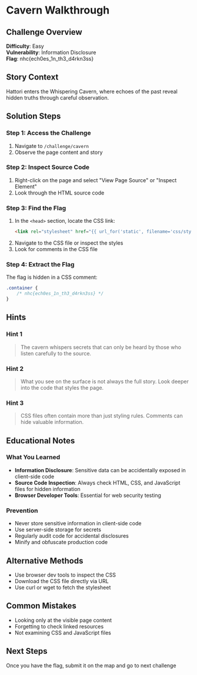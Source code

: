# Cavern Walkthrough

## Challenge Overview
**Difficulty**: Easy  
**Vulnerability**: Information Disclosure  
**Flag**: nhc{ech0es_1n_th3_d4rkn3ss}

## Story Context
Hattori enters the Whispering Cavern, where echoes of the past reveal hidden truths through careful observation.

## Solution Steps

### Step 1: Access the Challenge
1. Navigate to `/challenge/cavern`
2. Observe the page content and story

### Step 2: Inspect Source Code
1. Right-click on the page and select "View Page Source" or "Inspect Element"
2. Look through the HTML source code

### Step 3: Find the Flag
1. In the `<head>` section, locate the CSS link:
   ```html
   <link rel="stylesheet" href="{{ url_for('static', filename='css/style.css') }}">
   ```
2. Navigate to the CSS file or inspect the styles
3. Look for comments in the CSS file

### Step 4: Extract the Flag
The flag is hidden in a CSS comment:
```css
.container {
    /* nhc{ech0es_1n_th3_d4rkn3ss} */
}
```

## Hints

### Hint 1
> The cavern whispers secrets that can only be heard by those who listen carefully to the source.

### Hint 2
> What you see on the surface is not always the full story. Look deeper into the code that styles the page.

### Hint 3
> CSS files often contain more than just styling rules. Comments can hide valuable information.

## Educational Notes

### What You Learned
- **Information Disclosure**: Sensitive data can be accidentally exposed in client-side code
- **Source Code Inspection**: Always check HTML, CSS, and JavaScript files for hidden information
- **Browser Developer Tools**: Essential for web security testing

### Prevention
- Never store sensitive information in client-side code
- Use server-side storage for secrets
- Regularly audit code for accidental disclosures
- Minify and obfuscate production code

## Alternative Methods
- Use browser dev tools to inspect the CSS
- Download the CSS file directly via URL
- Use curl or wget to fetch the stylesheet

## Common Mistakes
- Looking only at the visible page content
- Forgetting to check linked resources
- Not examining CSS and JavaScript files

## Next Steps
Once you have the flag, submit it on the map and go to next challenge 
